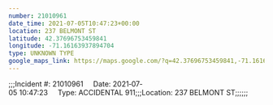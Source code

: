 ```yaml
---
number: 21010961
date_time: 2021-07-05T10:47:23+00:00
location: 237 BELMONT ST
latitude: 42.37696753459841
longitude: -71.16163937894704
type: UNKNOWN TYPE
google_maps_link: https://maps.google.com/?q=42.37696753459841,-71.16163937894704
---
```


;;;Incident #: 21010961     Date: 2021‐07‐05 10:47:23     Type: ACCIDENTAL 911;;;Location: 237 BELMONT ST;;;;;;
